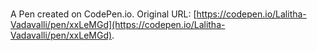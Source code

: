 # 

A Pen created on CodePen.io. Original URL: [https://codepen.io/Lalitha-Vadavalli/pen/xxLeMGd](https://codepen.io/Lalitha-Vadavalli/pen/xxLeMGd).



